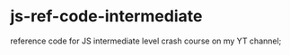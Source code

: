 # js-ref-code-intermediate

reference code for JS intermediate level crash course on my YT channel; 


